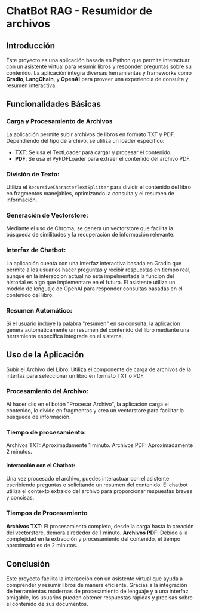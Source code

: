 # ChatBot RAG - Resumidor de archivos

## Introducción

Este proyecto es una aplicación basada en Python que permite interactuar con un asistente virtual para resumir libros y responder preguntas sobre su contenido. La aplicación integra diversas herramientas y frameworks como **Gradio**, **LangChain**, y **OpenAI** para proveer una experiencia de consulta y resumen interactiva.

## Funcionalidades Básicas

### Carga y Procesamiento de Archivos

La aplicación permite subir archivos de libros en formato TXT y PDF. Dependiendo del tipo de archivo, se utiliza un loader específico:

- **TXT**: Se usa el TextLoader para cargar y procesar el contenido.
- **PDF**: Se usa el PyPDFLoader para extraer el contenido del archivo PDF.
  
### División de Texto:

Utiliza el `RecursiveCharacterTextSplitter` para dividir el contenido del libro en fragmentos manejables, optimizando la consulta y el resumen de información.

### Generación de Vectorstore:

Mediante el uso de Chroma, se genera un vectorstore que facilita la búsqueda de similitudes y la recuperación de información relevante.

### Interfaz de Chatbot:

La aplicación cuenta con una interfaz interactiva basada en Gradio que permite a los usuarios hacer preguntas y recibir respuestas en tiempo real, aunque en la interaccion actual no esta impelmentada la funcion del historial es algo que implementare en el futuro. El asistente utiliza un modelo de lenguaje de OpenAI para responder consultas basadas en el contenido del libro.

### Resumen Automático:
Si el usuario incluye la palabra "resumen" en su consulta, la aplicación genera automáticamente un resumen del contenido del libro mediante una herramienta específica integrada en el sistema.

## Uso de la Aplicación
Subir el Archivo del Libro:
Utiliza el componente de carga de archivos de la interfaz para seleccionar un libro en formato TXT o PDF.

### Procesamiento del Archivo:
Al hacer clic en el botón "Procesar Archivo", la aplicación carga el contenido, lo divide en fragmentos y crea un vectorstore para facilitar la búsqueda de información.

### Tiempo de procesamiento:
Archivos TXT: Aproximadamente 1 minuto.
Archivos PDF: Aproximadamente 2 minutos.

#### Interacción con el Chatbot:
Una vez procesado el archivo, puedes interactuar con el asistente escribiendo preguntas o solicitando un resumen del contenido. El chatbot utiliza el contexto extraído del archivo para proporcionar respuestas breves y concisas.

### Tiempos de Procesamiento
**Archivos TXT**: El procesamiento completo, desde la carga hasta la creación del vectorstore, demora alrededor de 1 minuto.
**Archivos PDF**: Debido a la complejidad en la extracción y procesamiento del contenido, el tiempo aproximado es de 2 minutos.

## Conclusión
Este proyecto facilita la interacción con un asistente virtual que ayuda a comprender y resumir libros de manera eficiente. Gracias a la integración de herramientas modernas de procesamiento de lenguaje y a una interfaz amigable, los usuarios pueden obtener respuestas rápidas y precisas sobre el contenido de sus documentos.
